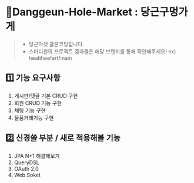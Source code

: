 # 🥕Danggeun-Hole-Market : 당근구멍가게

> - 당근마켓 클론코딩입니다.
> - 스터디원의 프로젝트 결과물은 해당 브렌치를 통해 확인해주세요! ex) healtheefart/main

## 1️⃣ 기능 요구사항
1. 게시판/댓글 기본 CRUD 구현
2. 회원 CRUD 기능 구현
3. 채팅 기능 구현
4. 물품거래기능 구현

## 2️⃣ 신경쓸 부분 / 새로 적용해볼 기능
1. JPA N+1 해결해보기
2. QueryDSL
3. OAuth 2.0
4. Web Soket
